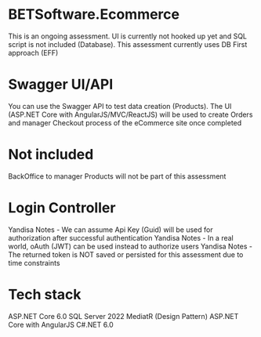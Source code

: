 # BETSoftware.Ecommerce
This is an ongoing assessment. UI is currently not hooked up yet and SQL script is not included (Database). This assessment currently uses DB First approach (EFF)
# Swagger UI/API
You can use the Swagger API to test data creation (Products). The UI (ASP.NET Core with AngularJS/MVC/ReactJS) will be used to create Orders and manager Checkout process of the eCommerce site once completed
# Not included
BackOffice to manager Products will not be part of this assessment
# Login Controller
Yandisa Notes - We can assume Api Key (Guid) will be used for authorization after successful authentication
Yandisa Notes - In a real world, oAuth (JWT) can be used instead to authorize users
Yandisa Notes - The returned token is NOT saved or persisted for this assessment due to time constraints
# Tech stack
ASP.NET Core 6.0
SQL Server 2022
MediatR (Design Pattern)
ASP.NET Core with AngularJS
C#.NET 6.0
